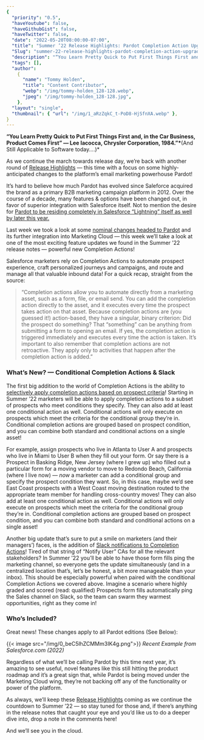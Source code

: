 ```yaml
---
{
  "priority": "0.5",
  "haveYoutube": false,
  "haveGithubGist": false,
  "haveTwitter": false,
  "date": "2022-05-20T08:00:00-07:00",
  "title": "Summer ’22 Release Highlights: Pardot Completion Action Upgrades",
  "Slug": "summer-22-release-highlights-pardot-completion-action-upgrades",
  "description": "“You Learn Pretty Quick to Put First Things First and, in the Car Business, Product Comes First” — Lee Iacocca, Chrysler Corporation…",
  "tags": [],
  "author":
    {
      "name": "Tommy Holden",
      "title": "Content Contributor",
      "webp": "/img/tommy-holden_128-128.webp",
      "jpeg": "/img/tommy-holden_128-128.jpg",
    },
  "layout": "single",
  "thumbnail": { "url": "/img/1_aRzZqkC_t-PoD8-HjSfnXA.webp" },
}
---
```


**“You Learn Pretty Quick to Put First Things First and, in the Car Business, Product Comes First” — Lee Iacocca, Chrysler Corporation, 1984.”\***(And Still Applicable to Software today….)\*

As we continue the march towards release day, we’re back with another round of [Release Highlights](https://medium.com/creme-de-la-crm/tagged/release-highlights) — this time with a focus on some highly-anticipated changes to the platform’s email marketing powerhouse Pardot!

It’s hard to believe how much Pardot has evolved since Saleforce acquired the brand as a primary B2B marketing campaign platform in 2012. Over the course of a decade, many features & options have been changed out, in favor of superior integration with Salesforce itself. Not to mention the desire for [Pardot to be residing completely in Salesforce “Lightning” itself as well by later this year.](https://help.salesforce.com/s/articleView?id=sf.pardot_lightning_parent.htm&type=5)

Last week we took a look at some [nominal changes headed to Pardot](https://medium.com/creme-de-la-crm/salesforce-marketing-cloud-is-changing-you-need-to-be-prepared-5f1ad8c931db?source=collection_home---4------3-----------------------) and its further integration into Marketing Cloud — this week we’ll take a look at one of the most exciting feature updates we found in the Summer ’22 release notes — powerful new Completion Actions!

Salesforce marketers rely on Completion Actions to automate prospect experience, craft personalized journeys and campaigns, and route and manage all that valuable inbound data! For a quick recap, straight from the source:

> “Completion actions allow you to automate directly from a marketing asset, such as a form, file, or email send. You can add the completion action directly to the asset, and it executes every time the prospect takes action on that asset. Because completion actions are (you guessed it!) action-based, they have a singular, binary criterion: Did the prospect do something? That “something” can be anything from submitting a form to opening an email. If yes, the completion action is triggered immediately and executes every time the action is taken. It’s important to also remember that completion actions are not retroactive. They apply only to activities that happen after the completion action is added.”

### What’s New? — Conditional Completion Actions & Slack

The first big addition to the world of Completion Actions is the ability to [selectively apply completion actions based on prospect criteria](https://help.salesforce.com/s/articleView?id=release-notes.rn_pardot_cca.htm&type=5&release=238)! Starting in Summer ’22 marketers will be able to apply completion actions to a subset of prospects who meet conditions they specify. They can also add at least one conditional action as well. Conditional actions will only execute on prospects which meet the criteria for the conditional group they’re in. Conditional completion actions are grouped based on prospect condition, and you can combine both standard and conditional actions on a single asset!

For example, assign prospects who live in Atlanta to User A and prospects who live in Miami to User B when they fill out your form. Or say there is a Prospect in Basking Ridge, New Jersey (where I grew up) who filled out a particular form for a moving vendor to move to Redondo Beach, California (where I live now) — _now_ a marketer can add a conditional group and specify the prospect condition they want. So, in this case, maybe we’d see East Coast prospects with a West Coast moving destination routed to the appropriate team member for handling cross-country moves! They can also add at least one conditional action as well. Conditional actions will only execute on prospects which meet the criteria for the conditional group they’re in. Conditional completion actions are grouped based on prospect condition, and you can combine both standard and conditional actions on a single asset!

Another big update that’s sure to put a smile on marketers (and their managers’) faces, is the addition of [Slack notifications to Completion Actions](https://help.salesforce.com/s/articleView?id=release-notes.rn_pardot_slack.htm&type=5&release=238)! Tired of that string of “Notify User” CAs for all the relevant stakeholders? In Summer ’22 you’ll be able to have those form fills ping the marketing channel, so everyone gets the update simultaneously (and in a centralized location that’s, let’s be honest, a bit more manageable than your inbox). This should be especially powerful when paired with the conditional Completion Actions we covered above. Imagine a scenario where highly graded and scored (read: qualified) Prospects form fills automatically ping the Sales channel on Slack, so the team can swarm they warmest opportunities, right as they come in!

### **Who’s Included?**

Great news! These changes apply to all Pardot editions (See Below):

{{< image src="/img/0_beC5lhZCMMm3IK4g.png">}}
_Recent Example from Salesforce.com (2022)_

Regardless of what we’ll be calling Pardot by this time next year, it’s amazing to see useful, novel features like this still hitting the product roadmap and it’s a great sign that, while Pardot is being moved under the Marketing Cloud wing, they’re not backing off any of the functionality or power of the platform.

As always, we’ll keep these [Release Highlights](https://medium.com/creme-de-la-crm/tagged/release-highlights) coming as we continue the countdown to Summer ’22 — so stay tuned for those and, if there’s anything in the release notes that caught your eye and you’d like us to do a deeper dive into, drop a note in the comments here!

And we’ll see you in the cloud.
